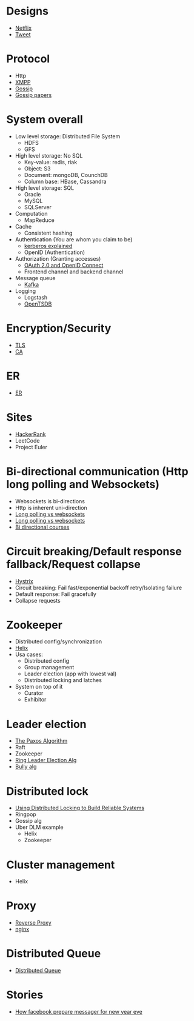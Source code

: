 # Designs
* [Netflix](https://www.youtube.com/watch?v=psQzyFfsUGU)
* [Tweet](https://www.youtube.com/watch?v=wYk0xPP_P_8)
# Protocol
* Http
* [XMPP](https://www.youtube.com/watch?v=gbeS8BwwM-M&list=PLQMs5svASiXPy6qdP8y0QyF6Vz1RXdQdN&index=2)
* [Gossip](https://www.youtube.com/watch?v=FuP1Fvrv6ZQ)
* [Gossip papers](https://paperswelove.org/2016/video/felix-lopez-introduction-to-gossip-protocols/)
# System overall
* Low level storage: Distributed File System
  * HDFS
  * GFS
* High level storage: No SQL
  * Key-value: redis, riak
  * Object: S3
  * Document: mongoDB, CounchDB
  * Column base: HBase, Cassandra
* High level storage: SQL
  * Oracle
  * MySQL
  * SQLServer
* Computation
  * MapReduce
* Cache
  * Consistent hashing
* Authentication (You are whom you claim to be)
  * [kerberos explained](https://www.youtube.com/watch?v=2WqZSZ5t0qk)
  * OpenID (Authentication)
* Authorization (Granting accesses)
  * [OAuth 2.0 and OpenID Connect](https://www.youtube.com/watch?v=996OiexHze0)
  * Frontend channel and backend channel
* Message queue
  * [Kafka](https://www.youtube.com/watch?v=UEg40Te8pnE)
* Logging
  * Logstash
  * [OpenTSDB](https://www.youtube.com/watch?v=gOJxLaz4hk8)  

# Encryption/Security
* [TLS](https://www.youtube.com/watch?v=VzWqnT5dErI)
* [CA](https://www.youtube.com/watch?v=heacxYUnFHA)

# ER
* [ER](https://www.youtube.com/watch?v=QpdhBUYk7Kk)

# Sites
* [HackerRank](https://www.hackerrank.com)
* LeetCode
* Project Euler

# Bi-directional communication (Http long polling and Websockets)
* Websockets is bi-directions
* Http is inherent uni-direction
* [Long polling vs websockets](https://stackoverflow.com/questions/11077857/what-are-long-polling-websockets-server-sent-events-sse-and-comet)
* [Long polling vs websockets](https://stackoverflow.com/questions/12555043/my-understanding-of-http-polling-long-polling-http-streaming-and-websockets)
* [Bi directional courses](https://www.youtube.com/watch?v=RbQ9ZHzS6ag)
# Circuit breaking/Default response fallback/Request collapse
* [Hystrix](https://www.youtube.com/watch?v=0S59yCszYgg)
* Circuit breaking: Fail fast/exponential backoff retry/Isolating failure
* Default response: Fail gracefully
* Collapse requests
# Zookeeper
* Distributed config/synchronization
* [Helix](https://www.youtube.com/watch?v=mDZjM0CmxOE)
* Usa cases:
  * Distributed config
  * Group management
  * Leader election (app with lowest val)
  * Distributed locking and latches
* System on top of it
  * Curator
  * Exhibitor
# Leader election
* [The Paxos Algorithm](https://www.youtube.com/watch?v=d7nAGI_NZPk)
* Raft
* Zookeeper
* [Ring Leader Election Alg](https://www.youtube.com/watch?v=s0JCKUV-XXQ)
* [Bully alg](https://www.youtube.com/watch?v=xaISZOQ-PWY)

# Distributed lock
* [Using Distributed Locking to Build Reliable Systems](https://www.youtube.com/watch?v=MDuagr729aU)
* Ringpop
* Gossip alg
* Uber DLM example
  * Helix
  * Zookeeper
  
# Cluster management
* Helix

# Proxy
* [Reverse Proxy](https://en.wikipedia.org/wiki/Reverse_proxy)
* [nginx](https://www.nginx.com/resources/glossary/reverse-proxy-server/)

# Distributed Queue
* [Distributed Queue](https://www.youtube.com/watch?v=iJLL-KPqBpM&feature=youtu.be)

# Stories
* [How facebook prepare messager for new year eve](https://spectrum.ieee.org/tech-talk/computing/software/how-facebooks-software-engineers-prepare-messenger-for-new-years-eve)
